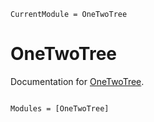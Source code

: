 ```@meta
CurrentModule = OneTwoTree
```

# OneTwoTree

Documentation for [OneTwoTree](https://github.com/nichtJakob/OneTwoTree.jl).

```@index
```

```@autodocs
Modules = [OneTwoTree]
```
